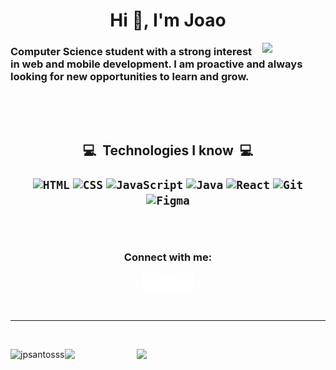 <h1 align="center">Hi 👋, I'm Joao</h1>
<img align="right" width="20%" src="https://user-images.githubusercontent.com/74038190/219923809-b86dc415-a0c2-4a38-bc88-ad6cf06395a8.gif"></img>
<h3 align="left">Computer Science student with a strong interest in web and mobile development. I am proactive and always looking for new opportunities to learn and grow.</h3>
<p>&nbsp;</p>
<p>&nbsp;</p>
<h2 align="center">
    <p>💻&nbsp Technologies I know &nbsp💻</p>
	<code><img width="30" src="https://user-images.githubusercontent.com/25181517/192158954-f88b5814-d510-4564-b285-dff7d6400dad.png" alt="HTML" title="HTML"/></code>
	<code><img width="30" src="https://user-images.githubusercontent.com/25181517/183898674-75a4a1b1-f960-4ea9-abcb-637170a00a75.png" alt="CSS" title="CSS"/></code>
	<code><img width="30" src="https://user-images.githubusercontent.com/25181517/117447155-6a868a00-af3d-11eb-9cfe-245df15c9f3f.png" alt="JavaScript" title="JavaScript"/></code>
	<code><img width="30" src="https://user-images.githubusercontent.com/25181517/117201156-9a724800-adec-11eb-9a9d-3cd0f67da4bc.png" alt="Java" title="Java"/></code>
	<code><img width="30" src="https://user-images.githubusercontent.com/25181517/183897015-94a058a6-b86e-4e42-a37f-bf92061753e5.png" alt="React" title="React"/></code>
	<code><img width="30" src="https://user-images.githubusercontent.com/25181517/192108372-f71d70ac-7ae6-4c0d-8395-51d8870c2ef0.png" alt="Git" title="Git"/></code>
	<code><img width="30" src="https://user-images.githubusercontent.com/25181517/189715289-df3ee512-6eca-463f-a0f4-c10d94a06b2f.png" alt="Figma" title="Figma"/></code>
    <p>&nbsp;</p>
</h2>
<h3 align="center">Connect with me:</h3>
<p align="center">
<a href="https://linkedin.com/in/jpedrosantosoliv" target="blank"><img align="center" src="https://raw.githubusercontent.com/CLorant/readme-social-icons/main/large/light/linkedin.svg" alt="jpedrosantosoliv" height="30" width="40" /></a>
<a href="https://instagram.com/jpsxntosss" target="blank"><img align="center" src="https://raw.githubusercontent.com/CLorant/readme-social-icons/main/large/light/instagram.svg" alt="jpsxntosss" height="30" width="40" /></a>
<p>&nbsp;</p>
</p>

---

<p>&nbsp;</p>
<img align="left" src="https://github-readme-stats.vercel.app/api/top-langs?username=jpsantosss&show_icons=true&locale=en&layout=compact&theme=tokyonight" alt="jpsantosss" />
<img height="165em" src="https://github-readme-stats.vercel.app/api?username=jpsantosss&show_icons=true&theme=tokyonight&include_all_commits=true&count_private=true"/>
<img align="left" width="23%" src="https://user-images.githubusercontent.com/74038190/214375117-d7fc8261-fff2-4b2a-826f-b917ff005e54.gif">
